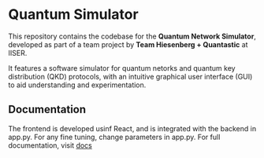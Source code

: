# Quantum Simulator

This repository contains the codebase for the **Quantum Network Simulator**, developed as part of a team project by **Team Hiesenberg + Quantastic** at IISER.

It features a software simulator for quantum netorks and quantum key distribution (QKD) protocols, with an intuitive graphical user interface (GUI) to aid understanding and experimentation.

## Documentation

The frontend is developed usinf React, and is integrated with the backend in app.py. For any fine tuning, change parameters in app.py.
For full documentation, visit [docs](https://anuzka115.github.io/quantum-simulator/)
